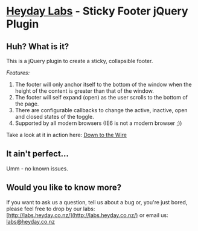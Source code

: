 [Heyday Labs](http://labs.heyday.co.nz/) - Sticky Footer jQuery Plugin
================================

Huh? What is it?
----------------

This is a jQuery plugin to create a sticky, collapsible footer.

*Features:*

1. The footer will only anchor itself to the bottom of the window when the height of the content is greater than that of the window.
2. The footer will self expand (open) as the user scrolls to the bottom of the page.
3. There are configurable callbacks to change the active, inactive, open and closed states of the toggle.
4. Supported by all modern browsers (IE6 is not a modern browser ;))

Take a look at it in action here: [Down to the Wire](http://downtothewire.co.nz/the-beginning-1989/)

It ain't perfect...
-------------------

Umm - no known issues.

Would you like to know more?
----------------------------

If you want to ask us a question, tell us about a bug or, you're just bored, please feel free to drop by our labs:  
[http://labs.heyday.co.nz/](http://labs.heyday.co.nz/) or email us: [labs@heyday.co.nz](mailto:labs@heyday.co.nz)